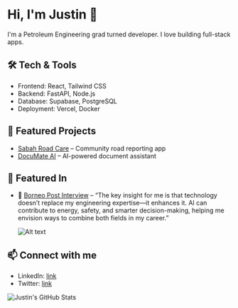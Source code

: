 # Hi, I'm Justin 👋

I'm a Petroleum Engineering grad turned developer. I love building full-stack apps.

## 🛠️ Tech & Tools

- Frontend: React, Tailwind CSS
- Backend: FastAPI, Node.js
- Database: Supabase, PostgreSQL
- Deployment: Vercel, Docker

## 🌟 Featured Projects

- [Sabah Road Care](https://github.com/WeallfearniusJustin/sabah-road-care) – Community road reporting app
- [DocuMate AI](https://github.com/WeallfearniusJustin/documate-ai) – AI-powered document assistant

## 🌟 Featured In

- 📰 [Borneo Post Interview](https://www.theborneopost.com/2025/10/03/gamuda-ai-academy-graduates-first-sabah-cohort-signals-growing-potential-in-ai-talent-development/) – “The key insight for me is that technology doesn’t replace my engineering expertise—it enhances it. AI can contribute to energy, safety, and smarter decision-making, helping me envision ways to combine both fields in my career.”

  ![Alt text](https://www.theborneopost.com/newsimages/2025/10/9e1369e4-1f43-44b6-baeb-11dc6213d69d.jpeg)

## 📫 Connect with me

- LinkedIn: [link](https://linkedin.com/in/your-profile)
- Twitter: [link](https://twitter.com/your-profile)

![Justin's GitHub Stats](https://github-readme-stats.vercel.app/api?username=WeallfearniusJustin&show_icons=true&theme=radical)
